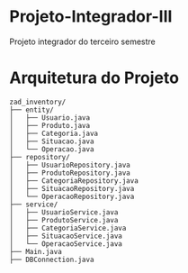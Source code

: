 # Projeto-Integrador-III
Projeto integrador do terceiro semestre

# Arquitetura do Projeto
```
zad_inventory/
├── entity/
│   ├── Usuario.java
│   ├── Produto.java
│   ├── Categoria.java
│   ├── Situacao.java
│   └── Operacao.java
├── repository/
│   ├── UsuarioRepository.java
│   ├── ProdutoRepository.java
│   ├── CategoriaRepository.java
│   ├── SituacaoRepository.java
│   └── OperacaoRepository.java
├── service/
│   ├── UsuarioService.java
│   ├── ProdutoService.java
│   ├── CategoriaService.java
│   ├── SituacaoService.java
│   └── OperacaoService.java
├── Main.java
├── DBConnection.java
``` 
